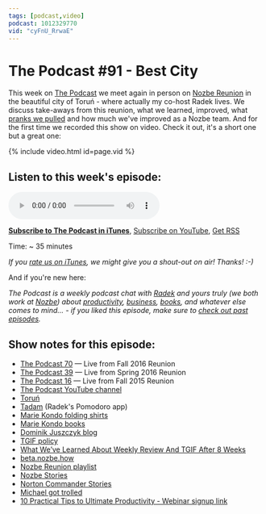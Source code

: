 ```yaml
---
tags: [podcast,video]
podcast: 1012329770
vid: "cyFnU_RrwaE"
---
```


# The Podcast #91 - Best City

This week on [The Podcast][p] we meet again in person on [Nozbe Reunion](https://nozbe.com/blog/reunion-torun) in the beautiful city of Toruń - where actually my co-host Radek lives. We discuss take-aways from this reunion, what we learned, improved, what [pranks we pulled](https://nozbe.com/blog/stories) and how much we've improved as a Nozbe team. And for the first time we recorded this show on video. Check it out, it's a short one but a great one:

{% include video.html id=page.vid %}

<!--More-->

## Listen to this week's episode:

<audio controls>
<source src="https://files.nozbe.com/podcast/091.mp3" type="audio/mpeg">
</audio>

**[Subscribe to The Podcast in iTunes][i]**, [Subscribe on YouTube][y], [Get RSS][rss]

Time: ~ 35 minutes

*If you [rate us on iTunes][i], we might give you a shout-out on air! Thanks! :-)*

And if you're new here:

*The Podcast is a weekly podcast chat with [Radek][r] and yours truly (we both work at [Nozbe][n]) about [productivity](/productivity), [business](/business), [books](/books), and whatever else comes to mind… - if you liked this episode, make sure to [check out past episodes](/podcast).*

## Show notes for this episode:

  * [The Podcast 70](/podcast-70) — Live from Fall 2016 Reunion
  * [The Podcast 39](/podcast-39) — Live from Spring 2016 Reunion
  * [The Podcast 16](/podcast-16) — Live from Fall 2015 Reunion
  * [The Podcast YouTube channel](https://www.youtube.com/channel/UCkWk8xKe3pq_87io7CXBCgQ)
  * [Toruń](https://en.wikipedia.org/wiki/Toru%C5%84)
  * [Tadam](http://tadamapp.com/) (Radek's Pomodoro app)
  * [Marie Kondo folding shirts](https://www.youtube.com/watch?v=Lpc5_1896ro)
  * [Marie Kondo books](https://www.amazon.com/Marie-Kond%C5%8D/e/B00J59XZJA/)
  * [Dominik Juszczyk blog](https://nearperfectperformance.com/)
  * [TGIF policy](/tgif/)
  * [What We’ve Learned About Weekly Review And TGIF After 8 Weeks](https://nozbe.com/blog/tgif-tips/)
  * [beta.nozbe.how](https://beta.nozbe.how/)
  * [Nozbe Reunion playlist](https://www.youtube.com/watch?v=gbNrXpd5i6g&list=PL4VGcOPPsP4Oo4U07VkEJ4oZ8TzZqO5Sy)
  * [Nozbe Stories](https://nozbe.com/blog/stories/)
  * [Norton Commander Stories](https://twitter.com/mrgan/status/847139272842887169)
  * [Michael got trolled](https://twitter.com/radexp/status/848098366504525825)
  * [10 Practical Tips to Ultimate Productivity - Webinar signup link](https://nozbe.com/webinar/)

[y]: https://michael.gratis/thepodcastyt
[rss]: https://thepodcast.fm/episodes?format=RSS
[e]: /podcast-91
[p]: /podcast
[n]: https://michael.gratis/nozbe
[r]: https://michael.gratis/radex
[i]: https://michael.gratis/thepodcast
[o]: https://michael.gratis/ipadonly

[pm]: http://productivemag.com/